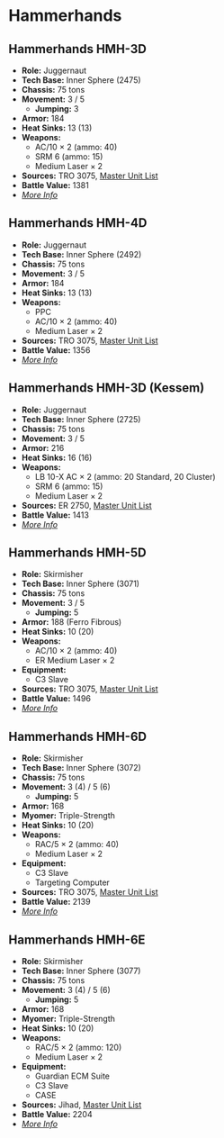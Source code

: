 # Hammerhands
## Hammerhands HMH-3D
- **Role:** Juggernaut
- **Tech Base:** Inner Sphere (2475)
- **Chassis:** 75 tons
- **Movement:** 3 / 5
  - **Jumping:** 3
- **Armor:** 184
- **Heat Sinks:** 13 (13)
- **Weapons:**
  - AC/10 × 2 (ammo: 40)
  - SRM 6 (ammo: 15)
  - Medium Laser × 2
- **Sources:** TRO 3075, [Master Unit List](http://masterunitlist.info/Unit/Details/1369/hammerhands-hmh-3d)
- **Battle Value:** 1381
- [*More Info*](hammerhands/hammerhands_hmh-3d.md)

## Hammerhands HMH-4D
- **Role:** Juggernaut
- **Tech Base:** Inner Sphere (2492)
- **Chassis:** 75 tons
- **Movement:** 3 / 5
- **Armor:** 184
- **Heat Sinks:** 13 (13)
- **Weapons:**
  - PPC
  - AC/10 × 2 (ammo: 40)
  - Medium Laser × 2
- **Sources:** TRO 3075, [Master Unit List](http://masterunitlist.info/Unit/Details/1370/hammerhands-hmh-4d)
- **Battle Value:** 1356
- [*More Info*](hammerhands/hammerhands_hmh-4d.md)

## Hammerhands HMH-3D (Kessem)
- **Role:** Juggernaut
- **Tech Base:** Inner Sphere (2725)
- **Chassis:** 75 tons
- **Movement:** 3 / 5
- **Armor:** 216
- **Heat Sinks:** 16 (16)
- **Weapons:**
  - LB 10-X AC × 2 (ammo: 20 Standard, 20 Cluster)
  - SRM 6 (ammo: 15)
  - Medium Laser × 2
- **Sources:** ER 2750, [Master Unit List](http://masterunitlist.info/Unit/Details/5863/hammerhands-hmh-3d-kessem)
- **Battle Value:** 1413
- [*More Info*](hammerhands/hammerhands_hmh-3d_kessem.md)

## Hammerhands HMH-5D
- **Role:** Skirmisher
- **Tech Base:** Inner Sphere (3071)
- **Chassis:** 75 tons
- **Movement:** 3 / 5
  - **Jumping:** 5
- **Armor:** 188 (Ferro Fibrous)
- **Heat Sinks:** 10 (20)
- **Weapons:**
  - AC/10 × 2 (ammo: 40)
  - ER Medium Laser × 2
- **Equipment:**
  - C3 Slave
- **Sources:** TRO 3075, [Master Unit List](http://masterunitlist.info/Unit/Details/1371/hammerhands-hmh-5d)
- **Battle Value:** 1496
- [*More Info*](hammerhands/hammerhands_hmh-5d.md)

## Hammerhands HMH-6D
- **Role:** Skirmisher
- **Tech Base:** Inner Sphere (3072)
- **Chassis:** 75 tons
- **Movement:** 3 (4) / 5 (6)
  - **Jumping:** 5
- **Armor:** 168
- **Myomer:** Triple-Strength
- **Heat Sinks:** 10 (20)
- **Weapons:**
  - RAC/5 × 2 (ammo: 40)
  - Medium Laser × 2
- **Equipment:**
  - C3 Slave
  - Targeting Computer
- **Sources:** TRO 3075, [Master Unit List](http://masterunitlist.info/Unit/Details/1372/hammerhands-hmh-6d)
- **Battle Value:** 2139
- [*More Info*](hammerhands/hammerhands_hmh-6d.md)

## Hammerhands HMH-6E
- **Role:** Skirmisher
- **Tech Base:** Inner Sphere (3077)
- **Chassis:** 75 tons
- **Movement:** 3 (4) / 5 (6)
  - **Jumping:** 5
- **Armor:** 168
- **Myomer:** Triple-Strength
- **Heat Sinks:** 10 (20)
- **Weapons:**
  - RAC/5 × 2 (ammo: 120)
  - Medium Laser × 2
- **Equipment:**
  - Guardian ECM Suite
  - C3 Slave
  - CASE
- **Sources:** Jihad, [Master Unit List](http://masterunitlist.info/Unit/Details/1373/hammerhands-hmh-6e)
- **Battle Value:** 2204
- [*More Info*](hammerhands/hammerhands_hmh-6e.md)


